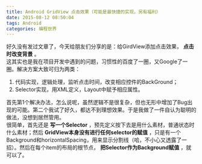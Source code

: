 ```yaml
---
title: Android GridView 点击效果（可能是最快捷的实现，另有福利）
date: 2015-08-12 08:50:04
tags: Android
categories: 编程世界
---
```



好久没有发过文章了，今天给朋友们分享的是：给GirdView添加点击效果， **点击时改变背景** 。  
这其实也是我在项目开发中遇到的问题，习惯性的百度了一圈，又Google了一圈。解决方案大致可归为两类：  
1. 代码实现，逻辑处理，监听点击时间，改变相应控件的BackGround；
2. Selector实现，用XML定义，Layout中赋予相应属性。

首先第1个解决办法，怎么说呢，虽然逻辑不是很复杂，但也无形中增加了Bug出现的可能。第二个我试了好久，都达不到理想效果。于是我做了一件自认为聪明的做法，没想到居然管用。  
很简单，首先还是 **写一个Selector** ，预先定义按下去是用什么素材，普通状态时什么素材；然后 **GridView本身没有进行任何selector的赋值** ，只是有一个Background和horizontalSpacing，用来显示分割线（哈，不小心又透露了一招）。然后在每个item的布局的根节点， **把Selector作为Background赋值** ，就可以了。
